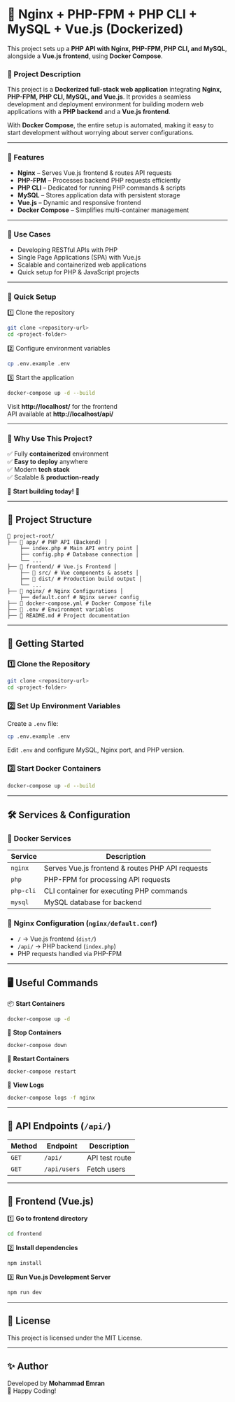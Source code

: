 # 🚀 Nginx + PHP-FPM + PHP CLI + MySQL + Vue.js (Dockerized)

This project sets up a **PHP API with Nginx, PHP-FPM, PHP CLI, and MySQL**, alongside a **Vue.js frontend**, using **Docker Compose**.  


### **📌 Project Description**  

This project is a **Dockerized full-stack web application** integrating **Nginx, PHP-FPM, PHP CLI, MySQL, and Vue.js**. It provides a seamless development and deployment environment for building modern web applications with a **PHP backend** and a **Vue.js frontend**.  

With **Docker Compose**, the entire setup is automated, making it easy to start development without worrying about server configurations.  

---

### **🌟 Features**  
- **Nginx** – Serves Vue.js frontend & routes API requests  
- **PHP-FPM** – Processes backend PHP requests efficiently  
- **PHP CLI** – Dedicated for running PHP commands & scripts  
- **MySQL** – Stores application data with persistent storage  
- **Vue.js** – Dynamic and responsive frontend  
- **Docker Compose** – Simplifies multi-container management  

---

### **🎯 Use Cases**  
- Developing RESTful APIs with PHP  
- Single Page Applications (SPA) with Vue.js  
- Scalable and containerized web applications  
- Quick setup for PHP & JavaScript projects  

---

### **🚀 Quick Setup**  
1️⃣ Clone the repository  
```sh
git clone <repository-url>
cd <project-folder>
```  
2️⃣ Configure environment variables  
```sh
cp .env.example .env
```  
3️⃣ Start the application  
```sh
docker-compose up -d --build
```  

Visit **http://localhost/** for the frontend  
API available at **http://localhost/api/**  

---

### **📌 Why Use This Project?**  
✅ Fully **containerized** environment  
✅ **Easy to deploy** anywhere  
✅ Modern **tech stack**  
✅ Scalable & **production-ready**  

🚀 **Start building today!** 🚀  


---

## 📂 Project Structure
```
📂 project-root/ 
├── 📂 app/ # PHP API (Backend) │ 
    ├── index.php # Main API entry point │ 
    ├── config.php # Database connection │ 
    └── ... 
├── 📂 frontend/ # Vue.js Frontend │ 
    ├── 📂 src/ # Vue components & assets │ 
    ├── 📂 dist/ # Production build output │ 
    └── ... 
├── 📂 nginx/ # Nginx Configurations │ 
    ├── default.conf # Nginx server config 
├── 📄 docker-compose.yml # Docker Compose file 
├── 📄 .env # Environment variables 
├── 📄 README.md # Project documentation
```



---

## 🚀 Getting Started

### 1️⃣ **Clone the Repository**
```sh
git clone <repository-url>
cd <project-folder>
```

### 2️⃣ **Set Up Environment Variables**  
Create a `.env` file:
```sh
cp .env.example .env
```
Edit `.env` and configure MySQL, Nginx port, and PHP version.

### 3️⃣ **Start Docker Containers**
```sh
docker-compose up -d --build
```

---

## 🛠️ Services & Configuration

### 📌 **Docker Services**
| Service    | Description |
|------------|------------|
| `nginx`    | Serves Vue.js frontend & routes PHP API requests |
| `php`      | PHP-FPM for processing API requests |
| `php-cli`  | CLI container for executing PHP commands |
| `mysql`    | MySQL database for backend |

### 📌 **Nginx Configuration (`nginx/default.conf`)**
- `/` → Vue.js frontend (`dist/`)
- `/api/` → PHP backend (`index.php`)
- PHP requests handled via PHP-FPM

---

## 🖥️ Useful Commands

📦 **Start Containers**  
```sh
docker-compose up -d
```

🛑 **Stop Containers**  
```sh
docker-compose down
```

🔄 **Restart Containers**  
```sh
docker-compose restart
```

🐛 **View Logs**  
```sh
docker-compose logs -f nginx
```

---

## 🎯 API Endpoints (`/api/`)
| Method | Endpoint    | Description         |
|--------|------------|---------------------|
| `GET`  | `/api/`    | API test route      |
| `GET`  | `/api/users` | Fetch users        |

---

## 🎨 Frontend (Vue.js)

1️⃣ **Go to frontend directory**  
```sh
cd frontend
```

2️⃣ **Install dependencies**  
```sh
npm install
```

3️⃣ **Run Vue.js Development Server**
```sh
npm run dev
```

---

## 📌 License
This project is licensed under the MIT License.

---

## ✨ Author
Developed by **Mohammad Emran**  
🚀 Happy Coding!  
